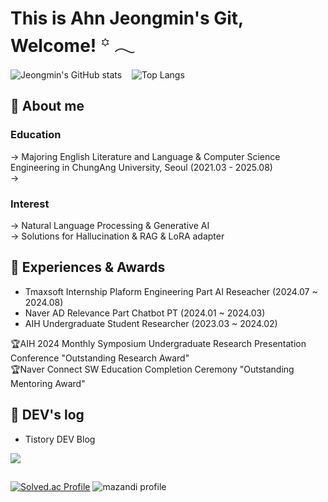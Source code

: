 # This is Ahn Jeongmin's Git, Welcome!  ꙳ 𓂃 

![Jeongmin's GitHub stats](https://github-readme-stats.vercel.app/api?username=Ahn-Jeongmin&show_icons=true&theme=vue-dark)&nbsp;&nbsp;&nbsp;
![Top Langs](https://github-readme-stats.vercel.app/api/top-langs/?username=Ahn-Jeongmin&layout=compact&theme=vue-dark)



## 🌱 About me

### Education<br> 
→ Majoring English Literature and Language & Computer Science Engineering in ChungAng University, Seoul (2021.03 - 2025.08) <br> 
→ <br> 
  
### Interest<br> 
→ Natural Language Processing & Generative AI<br> 
→ Solutions for Hallucination & RAG & LoRA adapter<br> 


## 🌱 Experiences & Awards
- Tmaxsoft Internship Plaform Engineering Part AI Reseacher (2024.07 ~ 2024.08)
- Naver AD Relevance Part Chatbot PT (2024.01 ~ 2024.03)
- AIH Undergraduate Student Researcher (2023.03 ~ 2024.02)<br>

🏆AIH 2024 Monthly Symposium Undergraduate Research Presentation Conference  "Outstanding Research Award"<br>
🏆Naver Connect SW Education Completion Ceremony "Outstanding Mentoring Award"

## 🌱 DEV's log 
- Tistory DEV Blog
<a href="https://tingmins-swdeliveryservice.tistory.com/">
        <img src="https://img.shields.io/badge/Tistory-eef1f4?style=for-the-badge&logo=Tistory&logoColor=EF3939"> 
</a>

##
[![Solved.ac Profile](http://mazassumnida.wtf/api/v2/generate_badge?boj=jordie0209)](https://solved.ac/jordie0209/)
![mazandi profile](http://mazandi.herokuapp.com/api?handle=jordie0209&theme=warm)


